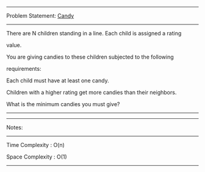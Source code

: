 ******************************************************************************
Problem Statement: [Candy](https://leetcode.com/problems/candy/)
******************************************************************************
There are N children standing in a line. Each child is assigned a rating

value.

You are giving candies to these children subjected to the following

requirements:

Each child must have at least one candy.

Children with a higher rating get more candies than their neighbors.

What is the minimum candies you must give?

*****************************************************************************

******************************************************************************
Notes: 
******************************************************************************
Time Complexity : O(n)

Space Complexity : O(1)

******************************************************************************